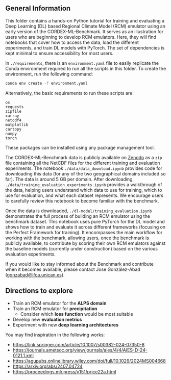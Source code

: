 ## General Information

This folder contains a hands-on Python tutorial for training and evaluating a Deep Learning (DL) based Regional Climate Model (RCM) emulator using an early version of the CORDEX-ML-Benchmark. It serves as an illustration for users who are beginning to develop RCM emulators. Here, they will find notebooks that cover how to access the data, load the different experiments, and train DL models with PyTorch. The set of dependencies is kept minimal to ensure accessibility for most users.

In `./requirements`, there is an `environment.yaml` file to easily replicate the Conda environment required to run all the scripts in this folder. To create the environment, run the following command:

```bash
conda env create -f environment.yaml
```


Alternatively, the basic requirements to run these scripts are:

```
os
requests
zipfile
xarray
netcdf4
matplotlib
cartopy
numpy
torch
```

These packages can be installed using any package management tool.

The CORDEX-ML-Benchmark data is publicly available on [Zenodo](https://zenodo.org/records/15797226) as a `zip` file containing all the NetCDF files for the different training and evaluation experiments. The notebook `./data/data_download.ipynb` provides code for downloading this data (for any of the two geographical domains included so far). The data is around 5 GB per domain. After downloading, `./data/training_evaluation_experiments.ipynb` provides a walkthrough of the data, helping users understand which data to use for training, which to use for evaluation, and what each dataset represents. We encourage users to carefully review this notebook to become familiar with the benchmark.

Once the data is downloaded, `./dl-model/training_evaluation.ipynb` demonstrates the full process of building an RCM emulator using the benchmark dataset. This notebook uses pure PyTorch for the DL model and shows how to train and evaluate it across different frameworks (focusing on the Perfect Framework for training). It encompasses the main workflow for working with the benchmark, allowing users, once the benchmark is publicly available, to contribute by scoring their own RCM emulators against the baseline models (currently under construction) based on the various evaluation experiments.

If you would like to stay informed about the Benchmark and contribute when it becomes available, please contact Jose González-Abad (gonzabad@ifca.unican.es).

## Directions to explore
- Train an RCM emulator for the **ALPS domain**
- Train an RCM emulator for **precipitation**
	- Consider which **loss function** would be most suitable
- Develop new **evaluation metrics**
- Experiment with new **deep learning architectures**

You may find inspiration in the following works:
- https://link.springer.com/article/10.1007/s00382-024-07350-8
- https://journals.ametsoc.org/view/journals/aies/4/4/AIES-D-24-0121.1.xml
- https://agupubs.onlinelibrary.wiley.com/doi/full/10.1029/2024MS004668
- https://arxiv.org/abs/2407.04724
- https://proceedings.mlr.press/v151/price22a.html
